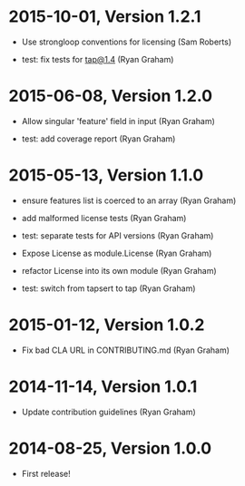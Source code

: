 2015-10-01, Version 1.2.1
=========================

 * Use strongloop conventions for licensing (Sam Roberts)

 * test: fix tests for tap@1.4 (Ryan Graham)


2015-06-08, Version 1.2.0
=========================

 * Allow singular 'feature' field in input (Ryan Graham)

 * test: add coverage report (Ryan Graham)


2015-05-13, Version 1.1.0
=========================

 * ensure features list is coerced to an array (Ryan Graham)

 * add malformed license tests (Ryan Graham)

 * test: separate tests for API versions (Ryan Graham)

 * Expose License as module.License (Ryan Graham)

 * refactor License into its own module (Ryan Graham)

 * test: switch from tapsert to tap (Ryan Graham)


2015-01-12, Version 1.0.2
=========================

 * Fix bad CLA URL in CONTRIBUTING.md (Ryan Graham)


2014-11-14, Version 1.0.1
=========================

 * Update contribution guidelines (Ryan Graham)


2014-08-25, Version 1.0.0
=========================

 * First release!
